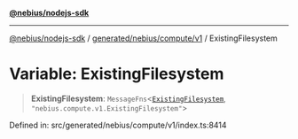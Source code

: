 [**@nebius/nodejs-sdk**](../../../../../README.md)

***

[@nebius/nodejs-sdk](../../../../../README.md) / [generated/nebius/compute/v1](../README.md) / ExistingFilesystem

# Variable: ExistingFilesystem

> **ExistingFilesystem**: `MessageFns`\<[`ExistingFilesystem`](../interfaces/ExistingFilesystem.md), `"nebius.compute.v1.ExistingFilesystem"`\>

Defined in: src/generated/nebius/compute/v1/index.ts:8414

